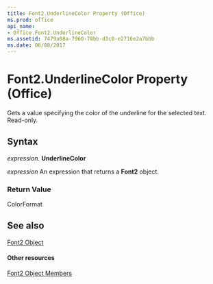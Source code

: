 ```yaml
---
title: Font2.UnderlineColor Property (Office)
ms.prod: office
api_name:
- Office.Font2.UnderlineColor
ms.assetid: 7479a08a-7960-78bb-d3c0-e2716e2a7bbb
ms.date: 06/08/2017
---
```



# Font2.UnderlineColor Property (Office)

Gets a value specifying the color of the underline for the selected text. Read-only.


## Syntax

 _expression_. **UnderlineColor**

 _expression_ An expression that returns a **Font2** object.


### Return Value

ColorFormat


## See also


[Font2 Object](font2-object-office.md)
#### Other resources


[Font2 Object Members](font2-members-office.md)

